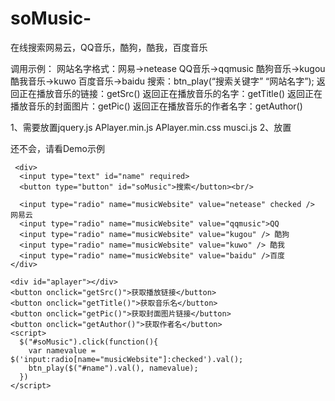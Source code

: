# soMusic-
在线搜索网易云，QQ音乐，酷狗，酷我，百度音乐

调用示例：
网站名字格式：网易->netease  QQ音乐->qqmusic   酷狗音乐->kugou  酷我音乐->kuwo  百度音乐->baidu
搜索：btn_play(“搜索关键字” “网站名字”);
返回正在播放音乐的链接：getSrc()
返回正在播放音乐的名字：getTitle()
返回正在播放音乐的封面图片：getPic()
返回正在播放音乐的作者名字：getAuthor()

1、需要放置jquery.js APlayer.min.js APlayer.min.css musci.js
2、放置<div id="aplayer"></div>

还不会，请看Demo示例
    <script src="/jquery-1.10.2.min.js" type="text/javascript"></script>
    <script src="/APlayer.min.js" type="text/javascript"></script>
    <script src="/music.js" type="text/javascript"></script>
    <link href="/APlayer.min.css"  rel="stylesheet" />
    
     <div>
      <input type="text" id="name" required>
      <button type="button" id="soMusic">搜索</button><br/>

      <input type="radio" name="musicWebsite" value="netease" checked /> 网易云
      <input type="radio" name="musicWebsite" value="qqmusic">QQ
      <input type="radio" name="musicWebsite" value="kugou" /> 酷狗
      <input type="radio" name="musicWebsite" value="kuwo" /> 酷我
      <input type="radio" name="musicWebsite" value="baidu" />百度
    </div>

    <div id="aplayer"></div>
    <button onclick="getSrc()">获取播放链接</button>
    <button onclick="getTitle()">获取音乐名</button>
    <button onclick="getPic()">获取封面图片链接</button>
    <button onclick="getAuthor()">获取作者名</button>
    <script>
      $("#soMusic").click(function(){
        var namevalue = $('input:radio[name="musicWebsite"]:checked').val();
        btn_play($("#name").val(), namevalue);
      })
    </script>

